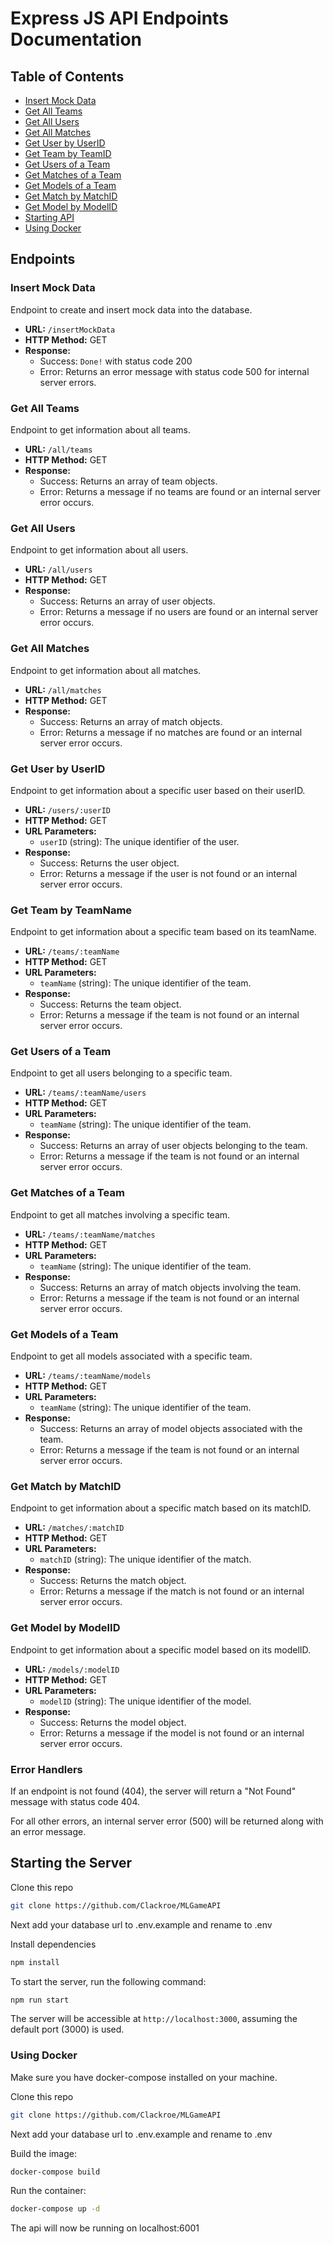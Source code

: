 # Express JS API Endpoints Documentation


## Table of Contents

- [Insert Mock Data](#insert-mock-data)
- [Get All Teams](#get-all-teams)
- [Get All Users](#get-all-users)
- [Get All Matches](#get-all-matches)
- [Get User by UserID](#get-user-by-userid)
- [Get Team by TeamID](#get-team-by-teamid)
- [Get Users of a Team](#get-users-of-a-team)
- [Get Matches of a Team](#get-matches-of-a-team)
- [Get Models of a Team](#get-models-of-a-team)
- [Get Match by MatchID](#get-match-by-matchid)
- [Get Model by ModelID](#get-model-by-modelid)
- [Starting API](#starting-the-server)
- [Using Docker](#using-docker)

## Endpoints

### Insert Mock Data

Endpoint to create and insert mock data into the database.

- **URL:** `/insertMockData`
- **HTTP Method:** GET
- **Response:**
  - Success: `Done!` with status code 200
  - Error: Returns an error message with status code 500 for internal server errors.

### Get All Teams

Endpoint to get information about all teams.

- **URL:** `/all/teams`
- **HTTP Method:** GET
- **Response:**
  - Success: Returns an array of team objects.
  - Error: Returns a message if no teams are found or an internal server error occurs.

### Get All Users

Endpoint to get information about all users.

- **URL:** `/all/users`
- **HTTP Method:** GET
- **Response:**
  - Success: Returns an array of user objects.
  - Error: Returns a message if no users are found or an internal server error occurs.

### Get All Matches

Endpoint to get information about all matches.

- **URL:** `/all/matches`
- **HTTP Method:** GET
- **Response:**
  - Success: Returns an array of match objects.
  - Error: Returns a message if no matches are found or an internal server error occurs.

### Get User by UserID

Endpoint to get information about a specific user based on their userID.

- **URL:** `/users/:userID`
- **HTTP Method:** GET
- **URL Parameters:**
  - `userID` (string): The unique identifier of the user.
- **Response:**
  - Success: Returns the user object.
  - Error: Returns a message if the user is not found or an internal server error occurs.

### Get Team by TeamName

Endpoint to get information about a specific team based on its teamName.

- **URL:** `/teams/:teamName`
- **HTTP Method:** GET
- **URL Parameters:**
  - `teamName` (string): The unique identifier of the team.
- **Response:**
  - Success: Returns the team object.
  - Error: Returns a message if the team is not found or an internal server error occurs.

### Get Users of a Team

Endpoint to get all users belonging to a specific team.

- **URL:** `/teams/:teamName/users`
- **HTTP Method:** GET
- **URL Parameters:**
  - `teamName` (string): The unique identifier of the team.
- **Response:**
  - Success: Returns an array of user objects belonging to the team.
  - Error: Returns a message if the team is not found or an internal server error occurs.

### Get Matches of a Team

Endpoint to get all matches involving a specific team.

- **URL:** `/teams/:teamName/matches`
- **HTTP Method:** GET
- **URL Parameters:**
  - `teamName` (string): The unique identifier of the team.
- **Response:**
  - Success: Returns an array of match objects involving the team.
  - Error: Returns a message if the team is not found or an internal server error occurs.

### Get Models of a Team

Endpoint to get all models associated with a specific team.

- **URL:** `/teams/:teamName/models`
- **HTTP Method:** GET
- **URL Parameters:**
  - `teamName` (string): The unique identifier of the team.
- **Response:**
  - Success: Returns an array of model objects associated with the team.
  - Error: Returns a message if the team is not found or an internal server error occurs.

### Get Match by MatchID

Endpoint to get information about a specific match based on its matchID.

- **URL:** `/matches/:matchID`
- **HTTP Method:** GET
- **URL Parameters:**
  - `matchID` (string): The unique identifier of the match.
- **Response:**
  - Success: Returns the match object.
  - Error: Returns a message if the match is not found or an internal server error occurs.

### Get Model by ModelID

Endpoint to get information about a specific model based on its modelID.

- **URL:** `/models/:modelID`
- **HTTP Method:** GET
- **URL Parameters:**
  - `modelID` (string): The unique identifier of the model.
- **Response:**
  - Success: Returns the model object.
  - Error: Returns a message if the model is not found or an internal server error occurs.

### Error Handlers

If an endpoint is not found (404), the server will return a "Not Found" message with status code 404.

For all other errors, an internal server error (500) will be returned along with an error message.

## Starting the Server
Clone this repo
```bash
git clone https://github.com/Clackroe/MLGameAPI
```

Next add your database url to .env.example and rename to .env

Install dependencies 
```bash
npm install
```
To start the server, run the following command:
```bash
npm run start
```

The server will be accessible at `http://localhost:3000`, assuming the default port (3000) is used.

### Using Docker

  Make sure you have docker-compose installed on your machine.

 Clone this repo
  ```bash
  git clone https://github.com/Clackroe/MLGameAPI
  ```
  Next add your database url to .env.example and rename to .env

  Build the image:
  ```bash
  docker-compose build
  ```
  Run the container:
  ```bash
  docker-compose up -d
  ```
  The api will now be running on localhost:6001
  
  
  
  
  
